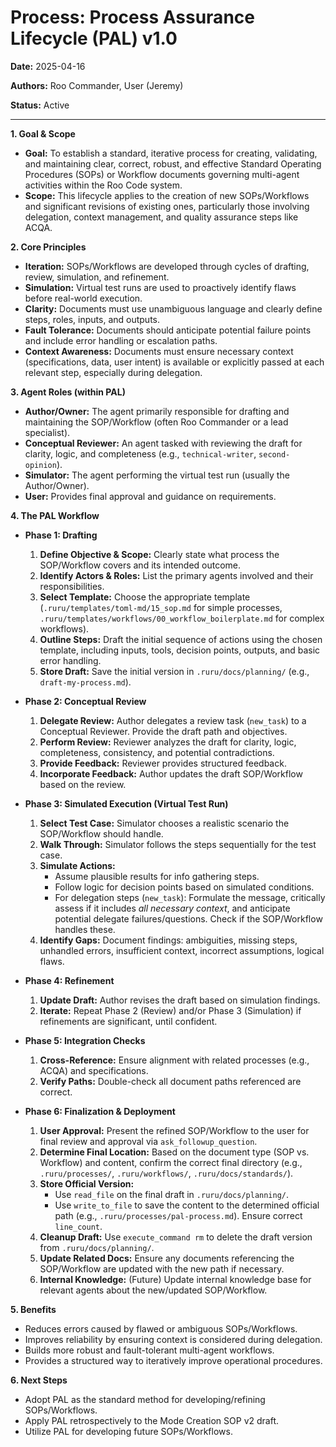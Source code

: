 # Process: Process Assurance Lifecycle (PAL) v1.0

**Date:** 2025-04-16

**Authors:** Roo Commander, User (Jeremy)

**Status:** Active

---

**1. Goal & Scope**

*   **Goal:** To establish a standard, iterative process for creating, validating, and maintaining clear, correct, robust, and effective Standard Operating Procedures (SOPs) or Workflow documents governing multi-agent activities within the Roo Code system.
*   **Scope:** This lifecycle applies to the creation of new SOPs/Workflows and significant revisions of existing ones, particularly those involving delegation, context management, and quality assurance steps like ACQA.

**2. Core Principles**

*   **Iteration:** SOPs/Workflows are developed through cycles of drafting, review, simulation, and refinement.
*   **Simulation:** Virtual test runs are used to proactively identify flaws before real-world execution.
*   **Clarity:** Documents must use unambiguous language and clearly define steps, roles, inputs, and outputs.
*   **Fault Tolerance:** Documents should anticipate potential failure points and include error handling or escalation paths.
*   **Context Awareness:** Documents must ensure necessary context (specifications, data, user intent) is available or explicitly passed at each relevant step, especially during delegation.

**3. Agent Roles (within PAL)**

*   **Author/Owner:** The agent primarily responsible for drafting and maintaining the SOP/Workflow (often Roo Commander or a lead specialist).
*   **Conceptual Reviewer:** An agent tasked with reviewing the draft for clarity, logic, and completeness (e.g., `technical-writer`, `second-opinion`).
*   **Simulator:** The agent performing the virtual test run (usually the Author/Owner).
*   **User:** Provides final approval and guidance on requirements.

**4. The PAL Workflow**

*   **Phase 1: Drafting**
    1.  **Define Objective & Scope:** Clearly state what process the SOP/Workflow covers and its intended outcome.
    2.  **Identify Actors & Roles:** List the primary agents involved and their responsibilities.
    3.  **Select Template:** Choose the appropriate template (`.ruru/templates/toml-md/15_sop.md` for simple processes, `.ruru/templates/workflows/00_workflow_boilerplate.md` for complex workflows).
    4.  **Outline Steps:** Draft the initial sequence of actions using the chosen template, including inputs, tools, decision points, outputs, and basic error handling.
    5.  **Store Draft:** Save the initial version in `.ruru/docs/planning/` (e.g., `draft-my-process.md`).

*   **Phase 2: Conceptual Review**
    1.  **Delegate Review:** Author delegates a review task (`new_task`) to a Conceptual Reviewer. Provide the draft path and objectives.
    2.  **Perform Review:** Reviewer analyzes the draft for clarity, logic, completeness, consistency, and potential contradictions.
    3.  **Provide Feedback:** Reviewer provides structured feedback.
    4.  **Incorporate Feedback:** Author updates the draft SOP/Workflow based on the review.

*   **Phase 3: Simulated Execution (Virtual Test Run)**
    1.  **Select Test Case:** Simulator chooses a realistic scenario the SOP/Workflow should handle.
    2.  **Walk Through:** Simulator follows the steps sequentially for the test case.
    3.  **Simulate Actions:**
        *   Assume plausible results for info gathering steps.
        *   Follow logic for decision points based on simulated conditions.
        *   For delegation steps (`new_task`): Formulate the message, critically assess if it includes *all necessary context*, and anticipate potential delegate failures/questions. Check if the SOP/Workflow handles these.
    4.  **Identify Gaps:** Document findings: ambiguities, missing steps, unhandled errors, insufficient context, incorrect assumptions, logical flaws.

*   **Phase 4: Refinement**
    1.  **Update Draft:** Author revises the draft based on simulation findings.
    2.  **Iterate:** Repeat Phase 2 (Review) and/or Phase 3 (Simulation) if refinements are significant, until confident.

*   **Phase 5: Integration Checks**
    1.  **Cross-Reference:** Ensure alignment with related processes (e.g., ACQA) and specifications.
    2.  **Verify Paths:** Double-check all document paths referenced are correct.

*   **Phase 6: Finalization & Deployment**
    1.  **User Approval:** Present the refined SOP/Workflow to the user for final review and approval via `ask_followup_question`.
    2.  **Determine Final Location:** Based on the document type (SOP vs. Workflow) and content, confirm the correct final directory (e.g., `.ruru/processes/`, `.ruru/workflows/`, `.ruru/docs/standards/`).
    3.  **Store Official Version:**
        *   Use `read_file` on the final draft in `.ruru/docs/planning/`.
        *   Use `write_to_file` to save the content to the determined official path (e.g., `.ruru/processes/pal-process.md`). Ensure correct `line_count`.
    4.  **Cleanup Draft:** Use `execute_command rm` to delete the draft version from `.ruru/docs/planning/`.
    5.  **Update Related Docs:** Ensure any documents referencing the SOP/Workflow are updated with the new path if necessary.
    6.  **Internal Knowledge:** (Future) Update internal knowledge base for relevant agents about the new/updated SOP/Workflow.

**5. Benefits**

*   Reduces errors caused by flawed or ambiguous SOPs/Workflows.
*   Improves reliability by ensuring context is considered during delegation.
*   Builds more robust and fault-tolerant multi-agent workflows.
*   Provides a structured way to iteratively improve operational procedures.

**6. Next Steps**

*   Adopt PAL as the standard method for developing/refining SOPs/Workflows.
*   Apply PAL retrospectively to the Mode Creation SOP v2 draft.
*   Utilize PAL for developing future SOPs/Workflows.
